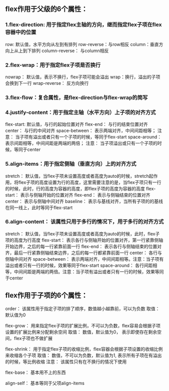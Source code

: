 ## flex作用于父级的6个属性：

### 1.flex-direction: 用于指定flex主轴的方向，继而指定flex子项在flex容器中的位置

  row: 默认值，水平方向从左到有排列
  row-reverse：与row相反
  column：垂直方向上从上到下排列
  column-reverse： 与column相反

### 2.flex-wrap：用于指定flex子项是否换行
  nowrap： 默认值，表示不换行，flex子项可能会溢出
  wrap：换行，溢出的子项会换到下一行
  wrap-reverse： 反方向换行

### 3.flex-flow：复合属性，是flex-direction与flex-wrap的简写

### 4.justify-content：用于指定主轴（水平方向）上子项的对齐方式
  flex-start: 默认值，与行的起始位置对齐
  flex-end： 与行的结束位置对齐
  center： 与行的中间对齐
  space-between： 表示两端对齐，中间间距相等；
    注意： 当子项有溢出或者只有一个子项的时候，等同于flex-start
  space-around： 表示间距相等，中间间距是两端的两倍；
  注意： 当子项溢出或只有一个子项的时候，等同于center

### 5.align-items：用于指定侧轴（垂直方向）上的对齐方式
  stretch： 默认值，当flex子项未设置高度或者高度为auto的时候，stretch起作用，将flex子项的高度设置为行的高度，这里需要注意的是，当flex子项只有一行的时候，此时，行的高度为容器的高度，即flex子项的高度为容器的高度
  flex-start： 表示与侧轴开始的位置对齐
  flex-end： 表示与侧轴结束的位置对齐
  center： 表示与侧轴中间对齐
  baseline： 表示与基线对齐，当所有子项的的基线在同一线上，此时等同于flex-start

### 6.align-content： 该属性只用于多行的情况下，用于多行的对齐方式
  stretch： 默认值，当flex子项未设置高度或者高度为auto的时候，此时，flex子项的高度为行高度
  flex-start： 表示各行与侧轴开始的位置对齐，第一行紧靠侧轴开始边界，之后的每一行紧靠前面一行
  flex-end： 表示各行与侧轴结束的位置对齐，最后一行紧靠侧轴结束边界，之后的每一行都紧靠前面一行
  center： 各行与侧轴中间对齐
  space-between： 表示两端对齐，中间间距相等。注意：当子项有溢出或者只有一行的时候，效果等同于flex-start
  space-around： 各行间距相等，中间间距是两端的两倍。注意：当子项有溢出或者只有一行的时候，效果等同于center


## flex作用于子项的6个属性：
  order： 该属性用于指定子项的排了顺序，数值越小越靠前，可以为负数
    取值： 默认值为0
  
  flex-grow： 用来指定flex子项的扩展比例，不可以为负数，flex容易会根据子项设置的扩展比例来分配剩余空间
    取值： 数值，默认值为0， 表示即使存在剩余空间，flex子项也不做扩展

  flex-shrink： 用于指定flex子项的收缩比例，flex容器会根据子项设置的收缩比例来收缩各个子项
    取值： 数值，不可以为负数，默认值为1, 表示所有子项在有溢出的时候，等比例收缩
    注意： 该属性只有在不换行的情况下使用

  flex-base： 基本用不上的东西

  align-self： 基本等同于父项align-items